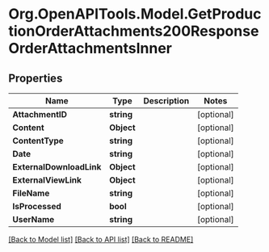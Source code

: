 # Org.OpenAPITools.Model.GetProductionOrderAttachments200ResponseOrderAttachmentsInner

## Properties

Name | Type | Description | Notes
------------ | ------------- | ------------- | -------------
**AttachmentID** | **string** |  | [optional] 
**Content** | **Object** |  | [optional] 
**ContentType** | **string** |  | [optional] 
**Date** | **string** |  | [optional] 
**ExternalDownloadLink** | **Object** |  | [optional] 
**ExternalViewLink** | **Object** |  | [optional] 
**FileName** | **string** |  | [optional] 
**IsProcessed** | **bool** |  | [optional] 
**UserName** | **string** |  | [optional] 

[[Back to Model list]](../README.md#documentation-for-models) [[Back to API list]](../README.md#documentation-for-api-endpoints) [[Back to README]](../README.md)

